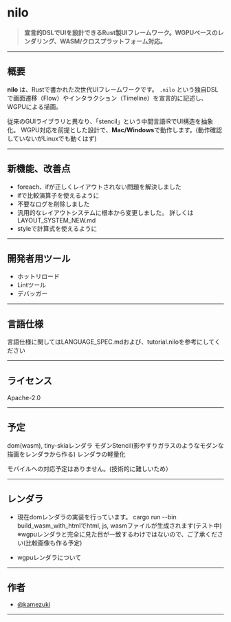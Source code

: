 # nilo

> **宣言的DSLでUIを設計できるRust製UIフレームワーク。WGPUベースのレンダリング、WASM/クロスプラットフォーム対応。**

---

## 概要

**nilo** は、Rustで書かれた次世代UIフレームワークです。
`.nilo` という独自DSLで画面遷移（Flow）やインタラクション（Timeline）を宣言的に記述し、
WGPUによる描画。

従来のGUIライブラリと異なり、「stencil」という中間言語IRでUI構造を抽象化。
WGPU対応を前提とした設計で、**Mac/Windows**で動作します。(動作確認していないがLinuxでも動くはず)

---

## 新機能、改善点

* foreach、ifが正しくレイアウトされない問題を解決しました
* ifで比較演算子を使えるように
* 不要なログを削除しました
* 汎用的なレイアウトシステムに根本から変更しました。 詳しくはLAYOUT_SYSTEM_NEW.md
* styleで計算式を使えるように

---

## 開発者用ツール

* ホットリロード
* Lintツール
* デバッガー

--- 

## 言語仕様

言語仕様に関してはLANGUAGE_SPEC.mdおよび、tutorial.niloを参考にしてください

---

## ライセンス

Apache-2.0

---

## 予定

dom(wasm), tiny-skiaレンダラ 
モダンStencil(影やすりガラスのようなモダンな描画をレンダラから作る)
レンダラの軽量化


モバイルへの対応予定はありません。(技術的に難しいため）

---

## レンダラ

* 現在domレンダラの実装を行っています。
cargo run --bin build_wasm_with_htmlでhtml, js, wasmファイルが生成されます(テスト中)
※wgpuレンダラと完全に見た目が一致するわけではないので、ご了承ください(比較画像も作る予定)


* wgpuレンダラについて


---

## 作者

* [@kamezuki](https://github.com/kamezuki)

---

